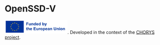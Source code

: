 # OpenSSD-V
<img src="EU.png" alt="EU emblem" width="200"/>.
Developed in the context of the [CHORYS project](https://chorys.eu/).
